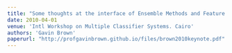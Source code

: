 ```yaml
---
title: "Some thoughts at the interface of Ensemble Methods and Feature Selection"
date: 2010-04-01
venue: 'Intl Workshop on Multiple Classifier Systems. Cairo'
authors: 'Gavin Brown'
paperurl: "http://profgavinbrown.github.io/files/brown2010keynote.pdf"
---
```


